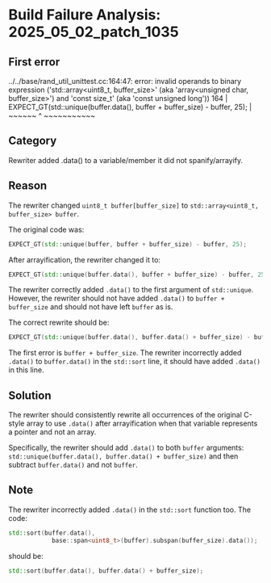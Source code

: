 # Build Failure Analysis: 2025_05_02_patch_1035

## First error

../../base/rand_util_unittest.cc:164:47: error: invalid operands to binary expression ('std::array<uint8_t, buffer_size>' (aka 'array<unsigned char, buffer_size>') and 'const size_t' (aka 'const unsigned long'))
  164 |   EXPECT_GT(std::unique(buffer.data(), buffer + buffer_size) - buffer, 25);
      |                                        ~~~~~~ ^ ~~~~~~~~~~~

## Category
Rewriter added .data() to a variable/member it did not spanify/arrayify.

## Reason
The rewriter changed `uint8_t buffer[buffer_size]` to `std::array<uint8_t, buffer_size> buffer`.

The original code was:
```c++
EXPECT_GT(std::unique(buffer, buffer + buffer_size) - buffer, 25);
```
After arrayification, the rewriter changed it to:
```c++
EXPECT_GT(std::unique(buffer.data(), buffer + buffer_size) - buffer, 25);
```

The rewriter correctly added `.data()` to the first argument of `std::unique`. However, the rewriter should not have added `.data()` to `buffer + buffer_size` and should not have left `buffer` as is.

The correct rewrite should be:
```c++
EXPECT_GT(std::unique(buffer.data(), buffer.data() + buffer_size) - buffer.data(), 25);
```

The first error is `buffer + buffer_size`. The rewriter incorrectly added `.data()` to `buffer.data()` in the `std::sort` line, it should have added `.data()` in this line.

## Solution
The rewriter should consistently rewrite all occurrences of the original C-style array to use `.data()` after arrayification when that variable represents a pointer and not an array.

Specifically, the rewriter should add `.data()` to both `buffer` arguments:
`std::unique(buffer.data(), buffer.data() + buffer_size)` and then subtract `buffer.data()` and not `buffer`.

## Note
The rewriter incorrectly added `.data()` in the `std::sort` function too.
The code:
```c++
std::sort(buffer.data(),
            base::span<uint8_t>(buffer).subspan(buffer_size).data());
```
should be:
```c++
std::sort(buffer.data(), buffer.data() + buffer_size);